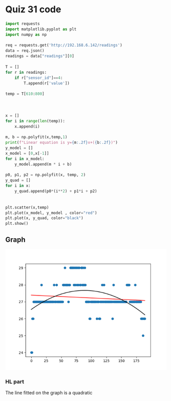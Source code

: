  # Quiz 31 code
```.py
import requests
import matplotlib.pyplot as plt
import numpy as np

req = requests.get('http://192.168.6.142/readings')
data = req.json()
readings = data["readings"][0]

T = []
for r in readings:
    if r["sensor_id"]==4:
        T.append(r['value'])

temp = T[610:800]



x = []
for i in range(len(temp)):
    x.append(i)

m, b = np.polyfit(x,temp,1)
print(f"Linear equation is y={m:.2f}x+({b:.2f})")
y_model = []
x_model = [0,x[-1]]
for i in x_model:
    y_model.append(m * i + b)

p0, p1, p2 = np.polyfit(x, temp, 2)
y_quad = []
for i in x:
    y_quad.append(p0*(i**2) + p1*i + p2)


plt.scatter(x,temp)
plt.plot(x_model, y_model , color="red")
plt.plot(x, y_quad, color="black")
plt.show()
```
 ## Graph
![](https://github.com/ZavenGaloyan/Unit2_repo/blob/main/Quizzes/Quiz-31.png)
  ### HL part
  The line fitted on the graph is a quadratic
 
